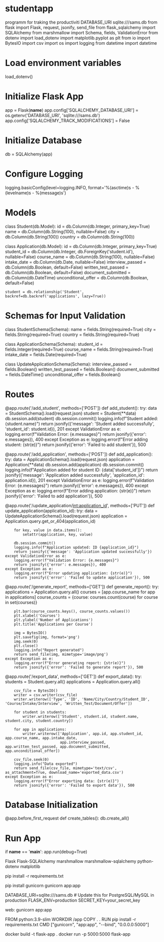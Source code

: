 # studentapp
programm for traking the productiviti
DATABASE_URI
sqlite:///sams.db
from flask import Flask, request, jsonify, send_file
from flask_sqlalchemy import SQLAlchemy
from marshmallow import Schema, fields, ValidationError
from dotenv import load_dotenv
import matplotlib.pyplot as plt
from io import BytesIO
import csv
import os
import logging
from datetime import datetime

# Load environment variables
load_dotenv()

# Initialize Flask App
app = Flask(__name__)
app.config['SQLALCHEMY_DATABASE_URI'] = os.getenv('DATABASE_URI', 'sqlite:///sams.db')
app.config['SQLALCHEMY_TRACK_MODIFICATIONS'] = False

# Initialize Database
db = SQLAlchemy(app)

# Configure Logging
logging.basicConfig(level=logging.INFO, format='%(asctime)s - %(levelname)s - %(message)s')

# Models
class Student(db.Model):
    id = db.Column(db.Integer, primary_key=True)
    name = db.Column(db.String(100), nullable=False)
    city = db.Column(db.String(100))
    country = db.Column(db.String(100))

class Application(db.Model):
    id = db.Column(db.Integer, primary_key=True)
    student_id = db.Column(db.Integer, db.ForeignKey('student.id'), nullable=False)
    course_name = db.Column(db.String(100), nullable=False)
    intake_date = db.Column(db.Date, nullable=False)
    interview_passed = db.Column(db.Boolean, default=False)
    written_test_passed = db.Column(db.Boolean, default=False)
    document_submitted = db.Column(db.DateTime)
    unconditional_offer = db.Column(db.Boolean, default=False)

    student = db.relationship('Student', backref=db.backref('applications', lazy=True))

# Schemas for Input Validation
class StudentSchema(Schema):
    name = fields.String(required=True)
    city = fields.String(required=True)
    country = fields.String(required=True)

class ApplicationSchema(Schema):
    student_id = fields.Integer(required=True)
    course_name = fields.String(required=True)
    intake_date = fields.Date(required=True)

class UpdateApplicationSchema(Schema):
    interview_passed = fields.Boolean()
    written_test_passed = fields.Boolean()
    document_submitted = fields.DateTime()
    unconditional_offer = fields.Boolean()

# Routes
@app.route('/add_student', methods=['POST'])
def add_student():
    try:
        data = StudentSchema().load(request.json)
        student = Student(**data)
        db.session.add(student)
        db.session.commit()
        logging.info(f"Student added: {student.name}")
        return jsonify({'message': 'Student added successfully', 'student_id': student.id}), 201
    except ValidationError as e:
        logging.error(f"Validation Error: {e.messages}")
        return jsonify({'error': e.messages}), 400
    except Exception as e:
        logging.error(f"Error adding student: {str(e)}")
        return jsonify({'error': 'Failed to add student'}), 500

@app.route('/add_application', methods=['POST'])
def add_application():
    try:
        data = ApplicationSchema().load(request.json)
        application = Application(**data)
        db.session.add(application)
        db.session.commit()
        logging.info(f"Application added for student ID: {data['student_id']}")
        return jsonify({'message': 'Application added successfully', 'application_id': application.id}), 201
    except ValidationError as e:
        logging.error(f"Validation Error: {e.messages}")
        return jsonify({'error': e.messages}), 400
    except Exception as e:
        logging.error(f"Error adding application: {str(e)}")
        return jsonify({'error': 'Failed to add application'}), 500

@app.route('/update_application/<int:application_id>', methods=['PUT'])
def update_application(application_id):
    try:
        data = UpdateApplicationSchema().load(request.json)
        application = Application.query.get_or_404(application_id)

        for key, value in data.items():
            setattr(application, key, value)

        db.session.commit()
        logging.info(f"Application updated: ID {application_id}")
        return jsonify({'message': 'Application updated successfully'})
    except ValidationError as e:
        logging.error(f"Validation Error: {e.messages}")
        return jsonify({'error': e.messages}), 400
    except Exception as e:
        logging.error(f"Error updating application: {str(e)}")
        return jsonify({'error': 'Failed to update application'}), 500

@app.route('/generate_report', methods=['GET'])
def generate_report():
    try:
        applications = Application.query.all()
        courses = [app.course_name for app in applications]
        course_counts = {course: courses.count(course) for course in set(courses)}

        plt.bar(course_counts.keys(), course_counts.values())
        plt.xlabel('Courses')
        plt.ylabel('Number of Applications')
        plt.title('Applications per Course')

        img = BytesIO()
        plt.savefig(img, format='png')
        img.seek(0)
        plt.close()
        logging.info("Report generated")
        return send_file(img, mimetype='image/png')
    except Exception as e:
        logging.error(f"Error generating report: {str(e)}")
        return jsonify({'error': 'Failed to generate report'}), 500

@app.route('/export_data', methods=['GET'])
def export_data():
    try:
        students = Student.query.all()
        applications = Application.query.all()

        csv_file = BytesIO()
        writer = csv.writer(csv_file)
        writer.writerow(['Type', 'ID', 'Name/City/Country/Student_ID', 'Course/Intake/Interview', 'Written_Test/Document/Offer'])

        for student in students:
            writer.writerow(['Student', student.id, student.name, student.city, student.country])

        for app in applications:
            writer.writerow(['Application', app.id, app.student_id, app.course_name, app.intake_date,
                             app.interview_passed, app.written_test_passed, app.document_submitted, app.unconditional_offer])

        csv_file.seek(0)
        logging.info("Data exported")
        return send_file(csv_file, mimetype='text/csv', as_attachment=True, download_name='exported_data.csv')
    except Exception as e:
        logging.error(f"Error exporting data: {str(e)}")
        return jsonify({'error': 'Failed to export data'}), 500

# Database Initialization
@app.before_first_request
def create_tables():
    db.create_all()

# Run App
if __name__ == '__main__':
    app.run(debug=True)

Flask
Flask-SQLAlchemy
marshmallow
marshmallow-sqlalchemy
python-dotenv
matplotlib

pip install -r requirements.txt

pip install gunicorn
gunicorn app:app

DATABASE_URI=sqlite:///sams.db  # Update this for PostgreSQL/MySQL in production
FLASK_ENV=production
SECRET_KEY=your_secret_key

web: gunicorn app:app

FROM python:3.9-slim
WORKDIR /app
COPY . .
RUN pip install -r requirements.txt
CMD ["gunicorn", "app:app", "--bind", "0.0.0.0:5000"]

docker build -t flask-app .
docker run -p 5000:5000 flask-app
